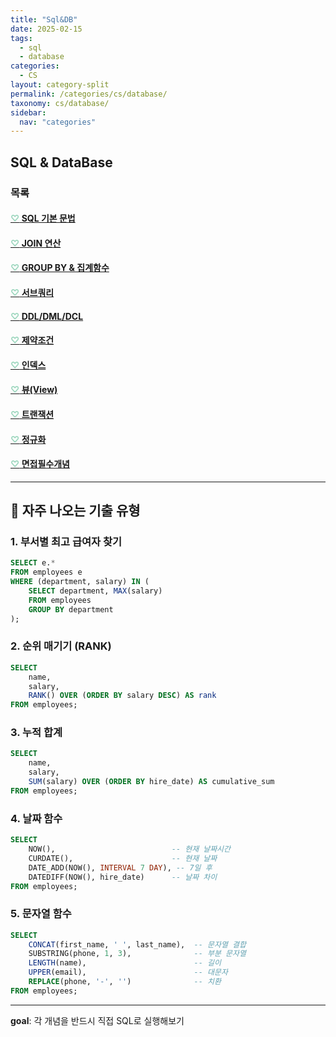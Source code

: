 ```yaml
---
title: "Sql&DB"
date: 2025-02-15
tags: 
  - sql
  - database
categories: 
  - CS
layout: category-split
permalink: /categories/cs/database/
taxonomy: cs/database/
sidebar:
  nav: "categories"
---
```



## SQL & DataBase

### 목록

#### <a href="#" data-content="/assets/contents/cs/sql-grammer.md"><span style="color: #9bd6bd;">♡</span> SQL 기본 문법</a>

#### <a href="#" data-content="/assets/contents/cs/join.md"><span style="color: #9bd6bd;">♡</span> JOIN 연산</a>

#### <a href="#" data-content="/assets/contents/cs/group-by.md"><span style="color: #9bd6bd;">♡</span> GROUP BY & 집계함수</a>

#### <a href="#" data-content="/assets/contents/cs/sub-query.md"><span style="color: #9bd6bd;">♡</span> 서브쿼리</a>

#### <a href="#" data-content="/assets/contents/cs/ddl-dml-dcl.md"><span style="color: #9bd6bd;">♡</span> DDL/DML/DCL</a>

#### <a href="#" data-content="/assets/contents/cs/constraints.md"><span style="color: #9bd6bd;">♡</span> 제약조건</a>

#### <a href="#" data-content="/assets/contents/cs/index.md"><span style="color: #9bd6bd;">♡</span> 인덱스</a>

#### <a href="#" data-content="/assets/contents/cs/view.md"><span style="color: #9bd6bd;">♡</span> 뷰(View)</a>

#### <a href="#" data-content="/assets/contents/cs/transaction.md"><span style="color: #9bd6bd;">♡</span> 트랜잭션</a>

#### <a href="#" data-content="/assets/contents/cs/normalize.md"><span style="color: #9bd6bd;">♡</span> 정규화</a>

#### <a href="#" data-content="/assets/contents/cs/sql-interview.md"><span style="color: #9bd6bd;">♡</span> 면접필수개념</a>


---


## 📝 자주 나오는 기출 유형

### 1. 부서별 최고 급여자 찾기

```sql
SELECT e.*
FROM employees e
WHERE (department, salary) IN (
    SELECT department, MAX(salary)
    FROM employees
    GROUP BY department
);
```

### 2. 순위 매기기 (RANK)

```sql
SELECT 
    name, 
    salary,
    RANK() OVER (ORDER BY salary DESC) AS rank
FROM employees;
```

### 3. 누적 합계

```sql
SELECT 
    name,
    salary,
    SUM(salary) OVER (ORDER BY hire_date) AS cumulative_sum
FROM employees;
```

### 4. 날짜 함수

```sql
SELECT 
    NOW(),                          -- 현재 날짜시간
    CURDATE(),                      -- 현재 날짜
    DATE_ADD(NOW(), INTERVAL 7 DAY), -- 7일 후
    DATEDIFF(NOW(), hire_date)      -- 날짜 차이
FROM employees;
```

### 5. 문자열 함수

```sql
SELECT 
    CONCAT(first_name, ' ', last_name),  -- 문자열 결합
    SUBSTRING(phone, 1, 3),              -- 부분 문자열
    LENGTH(name),                        -- 길이
    UPPER(email),                        -- 대문자
    REPLACE(phone, '-', '')              -- 치환
FROM employees;
```

-----

**goal**: 각 개념을 반드시 직접 SQL로 실행해보기

